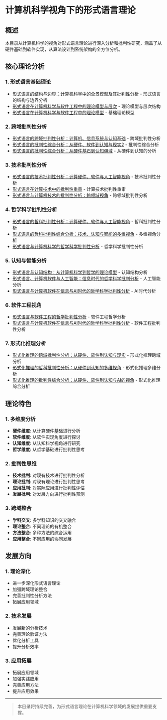 # 计算机科学视角下的形式语言理论

## 概述

本目录从计算机科学的视角对形式语言理论进行深入分析和批判性研究，涵盖了从硬件基础到软件实现，从算法设计到系统架构的全方位分析。

## 核心理论分析

### 1. 形式语言基础理论

- [形式语言的结构与边界：计算机科学中的全景模型及其批判性分析](形式语言的结构与边界：计算机科学中的全景模型及其批判性分析.md) - 形式语言的结构与边界分析
- [形式语言在计算机科学与软件工程中的理论模型与层次](形式语言在计算机科学与软件工程中的理论模型与层次.md) - 理论模型与层次结构
- [形式语言在计算机科学与软件工程中的理论模型](形式语言在计算机科学与软件工程中的理论模型.md) - 基础理论模型

### 2. 跨域批判性分析

- [形式语言的跨域批判性分析：计算机、信息系统与认知基础](形式语言的跨域批判性分析：计算机、信息系统与认知基础.md) - 跨域批判性分析
- [形式语言的批判性综合分析：从硬件、软件到认知与现实2](形式语言的批判性综合分析：从硬件、软件到认知与现实2.md) - 批判性综合分析
- [形式语言的批判性综合分析：从硬件基石到认知疆域](形式语言的批判性综合分析：从硬件基石到认知疆域.md) - 从硬件到认知的分析

### 3. 技术批判性分析

- [形式语言的技术批判性分析：计算硬件、软件与人工智能视角](形式语言的技术批判性分析：计算硬件、软件与人工智能视角.md) - 技术批判性分析
- [形式语言在计算技术中的批判性重审](形式语言在计算技术中的批判性重审.md) - 计算技术批判性重审
- [形式语言与计算机技术的批判性分析：跨领域视角](形式语言与计算机技术的批判性分析：跨领域视角.md) - 跨领域批判性分析

### 4. 哲学科学批判性分析

- [形式语言的哲科批判性分析：计算硬件、软件与人工智能视角](形式语言的哲科批判性分析：计算硬件、软件与人工智能视角.md) - 哲科批判性分析
- [形式语言的哲科批判性综合分析：技术、认知与智能的多维视角](形式语言的哲科批判性综合分析：技术、认知与智能的多维视角.md) - 多维视角分析
- [形式语言与计算机科学的哲学科学批判性分析](形式语言与计算机科学的哲学科学批判性分析.md) - 哲学科学批判性分析

### 5. 认知与智能分析

- [形式语言与认知结构：从计算机科学到哲学的理论模型](形式语言与认知结构：从计算机科学到哲学的理论模型.md) - 认知结构分析
- [形式语言、计算机软件与人工智能：信息时代的哲学科学批判分析](形式语言、计算机软件与人工智能：信息时代的哲学科学批判分析.md) - 人工智能分析
- [形式语言与计算机软件在信息与AI时代的哲学科学批判性分析](形式语言与计算机软件在信息与AI时代的哲学科学批判性分析.md) - AI时代分析

### 6. 软件工程视角

- [形式语言与软件工程的哲学批判性分析](形式语言与软件工程的哲学批判性分析.md) - 软件工程哲学分析
- [形式语言与计算机软件在信息与AI时代的哲学科学批判性分析](形式语言与计算机软件在信息与AI时代的哲学科学批判性分析.md) - 软件工程批判性分析

### 7. 形式化推理分析

- [形式化推理的跨域批判性分析：从硬件、软件到认知与现实](形式化推理的跨域批判性分析：从硬件、软件到认知与现实.md) - 形式化推理跨域分析
- [形式化推理的哲科批判性分析：从硬件到认知的多维视角](形式化推理的哲科批判性分析：从硬件到认知的多维视角.md) - 形式化推理多维分析
- [形式化推理的批判性综合分析：从硬件、软件到认知与AI的视角](形式化推理的批判性综合分析：从硬件、软件到认知与AI的视角.md) - 形式化推理综合分析

## 理论特色

### 1. 多维度分析

- **硬件维度**: 从计算硬件基础进行分析
- **软件维度**: 从软件实现角度进行探讨
- **认知维度**: 从认知科学视角进行研究
- **哲学维度**: 从哲学基础进行批判性思考

### 2. 批判性思维

- **技术批判**: 对现有技术进行批判性分析
- **理论批判**: 对现有理论进行批判性思考
- **应用批判**: 对实际应用进行批判性评估
- **发展批判**: 对发展方向进行批判性预测

### 3. 跨域整合

- **学科交叉**: 多学科知识的交叉融合
- **理论整合**: 不同理论的有机整合
- **方法整合**: 多种方法的综合运用
- **应用整合**: 不同应用的协同发展

## 发展方向

### 1. 理论深化

- 进一步深化形式语言理论
- 加强跨域理论整合
- 完善批判性分析方法
- 拓展应用领域

### 2. 技术发展

- 发展新的分析技术
- 完善理论验证方法
- 优化分析工具
- 提升分析效率

### 3. 应用拓展

- 拓展应用领域
- 加强实践应用
- 完善应用方法
- 提升应用效果

---

> 本目录将持续完善，为形式语言理论在计算机科学领域的发展提供重要支撑。
